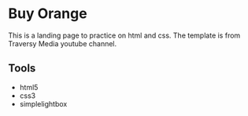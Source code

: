 # Buy Orange

This is a landing page to practice on html and css.  The template is from Traversy Media youtube channel.

## Tools
- html5
- css3
- simplelightbox